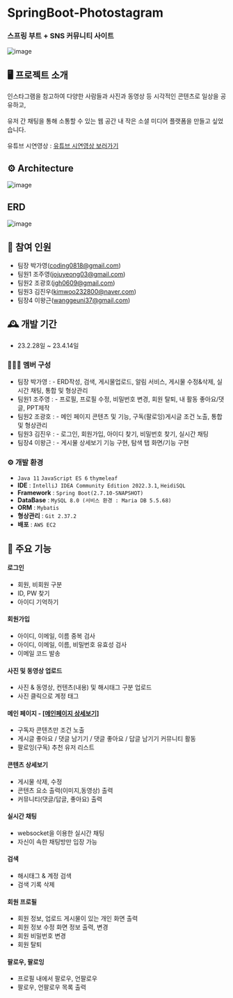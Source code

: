 # SpringBoot-Photostagram
### 스프링 부트 + SNS 커뮤니티 사이트
![image](https://user-images.githubusercontent.com/111489868/234818706-7a3d5d16-7bf7-4f30-b681-aefc4f563a6e.png)

## 🖥️  프로젝트 소개 
인스타그램을 참고하여 다양한 사람들과 사진과 동영상 등 시각적인 콘텐츠로 일상을 공유하고, <br><br>유저 간 채팅을 통해 소통할 수 있는 웹 공간 내 작은 소셜 미디어 플랫폼을 만들고 싶었습니다.
<br>
<br>
유튜브 시연영상 : [유튜브 시연영상 보러가기](https://www.youtube.com/watch?v=4bwgKEtKQTU&list=PLdNUPp-e20Fs1uU6FnW8bYvA6bnGarajD)  
  
## ⚙️ Architecture
![image](https://user-images.githubusercontent.com/111489868/235429335-a5ed5fc5-cfc4-45b0-8907-dbd1477a896b.png)

## ERD
![image](https://user-images.githubusercontent.com/111489868/235422148-4b622412-c095-4a8e-819d-839605b5a20f.png)

## 🧑‍ 참여 인원
 -  팀장 박가영(coding0818@gmail.com)
 - 팀원1 조주영(jojuyeong03@gmail.com)
 - 팀원2 조광호(jgh0609@gmail.com)
 - 팀원3 김진우(kimwoo232800@naver.com)
 - 팀장4 이왕근(wanggeuni37@gmail.com)
## 🕰️ 개발 기간
 - 23.2.28일 ~ 23.4.14일
 
### 🧑‍🤝‍🧑 멤버 구성
 -  팀장 박가영 : - ERD작성, 검색, 게시물업로드, 알림 서비스, 게시물 수정&삭제, 실시간 채팅, 통합 및 형상관리
 - 팀원1 조주영 : - 프로필, 프로필 수정, 비밀번호 변경, 회원 탈퇴, 내 활동 좋아요/댓글, PPT제작
 - 팀원2 조광호 : - 메인 페이지 콘텐츠 및 기능, 구독(팔로잉)게시글 조건 노출, 통합 및 형상관리
 - 팀원3 김진우 : - 로그인, 회원가입, 아이디 찾기, 비밀번호 찾기, 실시간 채팅
 - 팀장4 이왕근 : - 게시물 상세보기 기능 구현, 탐색 탭 화면/기능 구현

### ⚙️ 개발 환경
 - `Java 11` `JavaScript ES 6` `thymeleaf`
 - **IDE** : `IntelliJ IDEA Community Edition 2022.3.1`, `HeidiSQL`
 - **Framework** : `Spring Boot(2.7.10-SNAPSHOT)`
 - **DataBase** : `MySQL 8.0 (서비스 환경 : Maria DB 5.5.68)`
 - **ORM** : `Mybatis`
 - **형상관리** : `Git 2.37.2`
 - **배포** : `AWS EC2`
## 📌 주요 기능
#### 로그인
 - 회원, 비회원 구분
 - ID, PW 찾기
 - 아이디 기억하기
#### 회원가입
 - 아이디, 이메일, 이름 중복 검사
 - 아이디, 이메일, 이름, 비밀번호 유효성 검사
 - 이메일 코드 발송
#### 사진 및 동영상 업로드
 - 사진 & 동영상, 컨텐츠(내용) 및 해시태그 구분 업로드
 - 사진 클릭으로 계정 태그
#### 메인 페이지 - [[메인페이지 상세보기]](https://github.com/JGwanghou/Photostagram_/wiki/%EA%B8%B0%EB%8A%A5%EC%86%8C%EA%B0%9C(%EB%A9%94%EC%9D%B8%ED%8E%98%EC%9D%B4%EC%A7%80))
 - 구독자 콘텐츠만 조건 노출 
 - 게시글 좋아요 / 댓글 남기기 / 댓글 좋아요 / 답글 남기기 커뮤니티 활동
 - 팔로잉(구독) 추천 유저 리스트
#### 콘텐츠 상세보기
 - 게시물 삭제, 수정
 - 콘텐츠 요소 출력(이미지,동영상) 출력
 - 커뮤니티(댓글/답글, 좋아요) 출력
#### 실시간 채팅
 - websocket을 이용한 실시간 채팅
 - 자신이 속한 채팅방만 입장 가능
#### 검색
 - 해시태그 & 계정 검색
 - 검색 기록 삭제
#### 회원 프로필
- 회원 정보, 업로드 게시물이 있는 개인 화면 출력
- 회원 정보 수정 화면 정보 출력, 변경
- 회원 비밀번호 변경
- 회원 탈퇴
#### 팔로우, 팔로잉
- 프로필 내에서 팔로우, 언팔로우
- 팔로우, 언팔로우 목록 출력
